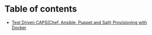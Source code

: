 Table of contents
=================

* [Test Driven CAPS(Chef, Ansible, Puppet and Salt) Provisioning with Docker](https://www.amon.cx/blog/tdd-caps-provisioning-with-docker/)
